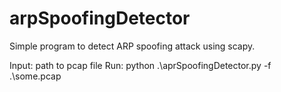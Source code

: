 # arpSpoofingDetector
Simple program to detect ARP spoofing attack using scapy.

Input: path to pcap file
Run: python .\aprSpoofingDetector.py -f .\some.pcap
